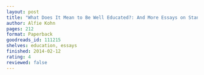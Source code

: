```yaml
---
layout: post
title: "What Does It Mean to Be Well Educated?: And More Essays on Standards, Grading, and Other Follies"
author: Alfie Kohn
pages: 212
format: Paperback
goodreads_id: 111215
shelves: education, essays
finished: 2014-02-12
rating: 4
reviewed: false
---
```

